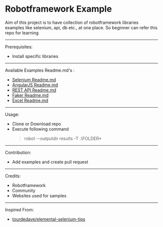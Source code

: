 # Robotframework Example

Aim of this project is to have collection of robotframework libraries examples like selenium, api, db etc., at one place. So beginner can refer this repo for learning

---

Prerequisites:

 - Install specific libraries

---

Available Examples Readme.md's :

  - [Selenium Readme.md](/Z_README/selenium_readme.md)
  - [AngularJS Readme.md](/Z_README/angularjs_readme.md)
  - [REST API Readme.md](/Z_README/rest_api.md)
  - [Faker Readme.md](/Z_README/faker_readme.md)
  - [Excel Readme.md](/Z_README/excel_readme.md)

---

Usage:

 - Clone or Download repo
 - Execute following command
   > robot --outputdir results -T .\FOLDER\*

---

Contribution:

 - Add examples and create pull request

---

Credits:

 - Robotframework
 - Community
 - Websites used for samples
 
---

Inspired From:

 - [tourdedave/elemental-selenium-tips](https://github.com/tourdedave/elemental-selenium-tips) 
